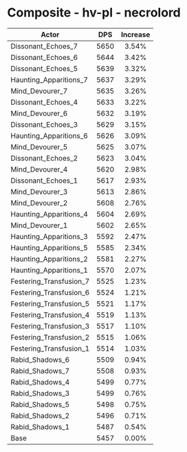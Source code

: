 # Composite - hv-pl - necrolord
| Actor | DPS | Increase |
|---|:---:|:---:|
|Dissonant_Echoes_7|5650|3.54%|
|Dissonant_Echoes_6|5644|3.42%|
|Dissonant_Echoes_5|5639|3.32%|
|Haunting_Apparitions_7|5637|3.29%|
|Mind_Devourer_7|5635|3.26%|
|Dissonant_Echoes_4|5633|3.22%|
|Mind_Devourer_6|5632|3.19%|
|Dissonant_Echoes_3|5629|3.15%|
|Haunting_Apparitions_6|5626|3.09%|
|Mind_Devourer_5|5625|3.07%|
|Dissonant_Echoes_2|5623|3.04%|
|Mind_Devourer_4|5620|2.98%|
|Dissonant_Echoes_1|5617|2.93%|
|Mind_Devourer_3|5613|2.86%|
|Mind_Devourer_2|5608|2.76%|
|Haunting_Apparitions_4|5604|2.69%|
|Mind_Devourer_1|5602|2.65%|
|Haunting_Apparitions_3|5592|2.47%|
|Haunting_Apparitions_5|5585|2.34%|
|Haunting_Apparitions_2|5581|2.27%|
|Haunting_Apparitions_1|5570|2.07%|
|Festering_Transfusion_7|5525|1.23%|
|Festering_Transfusion_6|5524|1.21%|
|Festering_Transfusion_5|5521|1.17%|
|Festering_Transfusion_4|5519|1.13%|
|Festering_Transfusion_3|5517|1.10%|
|Festering_Transfusion_2|5515|1.06%|
|Festering_Transfusion_1|5514|1.03%|
|Rabid_Shadows_6|5509|0.94%|
|Rabid_Shadows_7|5508|0.93%|
|Rabid_Shadows_4|5499|0.77%|
|Rabid_Shadows_3|5499|0.76%|
|Rabid_Shadows_5|5498|0.75%|
|Rabid_Shadows_2|5496|0.71%|
|Rabid_Shadows_1|5487|0.54%|
|Base|5457|0.00%|
